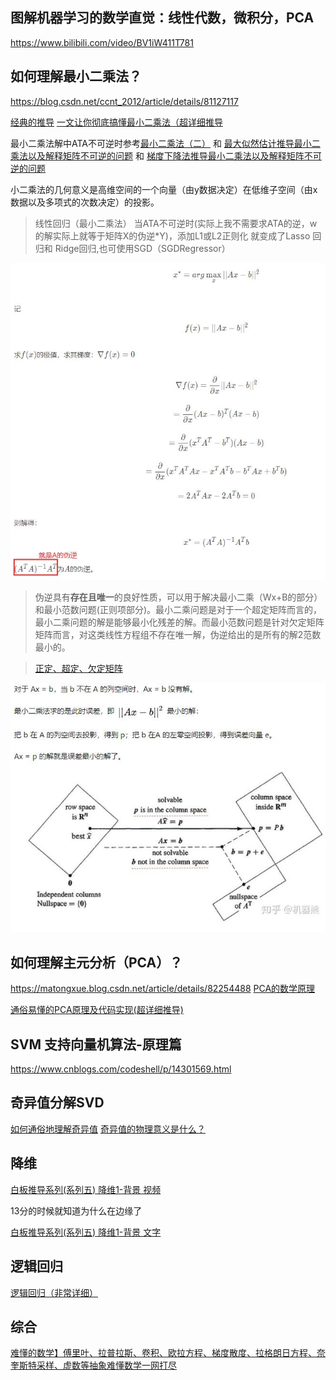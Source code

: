 ## 图解机器学习的数学直觉：线性代数，微积分，PCA
https://www.bilibili.com/video/BV1iW411T781

## 如何理解最小二乘法？
https://blog.csdn.net/ccnt_2012/article/details/81127117

[经典的推导](https://www.bilibili.com/video/BV1aE411o7qd?p=9)
[一文让你彻底搞懂最小二乘法（超详细推导](https://blog.csdn.net/MoreAction_/article/details/106443383)

最小二乘法解中ATA不可逆时参考[最小二乘法（二）](https://blog.csdn.net/sjyttkl/article/details/80071664) 和 [最大似然估计推导最小二乘法以及解释矩阵不可逆的问题](https://blog.csdn.net/zzzz_123123/article/details/97617487) 和 [梯度下降法推导最小二乘法以及解释矩阵不可逆的问题](https://blog.csdn.net/plm199513100/article/details/102873681)

小二乘法的几何意义是高维空间的一个向量（由y数据决定）在低维子空间（由x数据以及多项式的次数决定）的投影。

> 线性回归（最小二乘法） 当ATA不可逆时(实际上我不需要求ATA的逆，w的解实际上就等于矩阵X的伪逆*Y)，添加L1或L2正则化 就变成了Lasso 回归和 Ridge回归,也可使用SGD（SGDRegressor）

![](img/line_a.jpg)

> 伪逆具有**存在且唯一**的良好性质，可以用于解决最小二乘（Wx+B的部分）和最小范数问题(正则项部分)。最小二乘问题是对于一个超定矩阵而言的，最小二乘问题的解是能够最小化残差的解。而最小范数问题是针对欠定矩阵矩阵而言，对这类线性方程组不存在唯一解，伪逆给出的是所有的解2范数最小的。

> [正定、超定、欠定矩阵](https://blog.csdn.net/parker_1/article/details/99647370)

![](img/line_b.jpg)
## 如何理解主元分析（PCA）？
https://matongxue.blog.csdn.net/article/details/82254488
[PCA的数学原理](http://blog.codinglabs.org/articles/pca-tutorial.html)

[通俗易懂的PCA原理及代码实现(超详细推导)](https://blog.csdn.net/MoreAction_/article/details/107463336)

## SVM 支持向量机算法-原理篇
https://www.cnblogs.com/codeshell/p/14301569.html

## 奇异值分解SVD
[如何通俗地理解奇异值](https://www.matongxue.com/madocs/306)
[奇异值的物理意义是什么？](https://www.zhihu.com/question/22237507/answer/225371236)

## 降维
[白板推导系列(系列五) 降维1-背景 视频](https://www.bilibili.com/video/BV1aE411o7qd?p=22)

13分的时候就知道为什么在边缘了

[白板推导系列(系列五) 降维1-背景 文字](https://www.yuque.com/books/share/f4031f65-70c1-4909-ba01-c47c31398466/kg2npf)

## 逻辑回归
[逻辑回归（非常详细）](https://zhuanlan.zhihu.com/p/74874291)

## 综合
[难懂的数学】傅里叶、拉普拉斯、卷积、欧拉方程、梯度散度、拉格朗日方程、奈奎斯特采样、虚数等抽象难懂数学一网打尽](https://www.bilibili.com/video/BV1kX4y1u7GJ)
